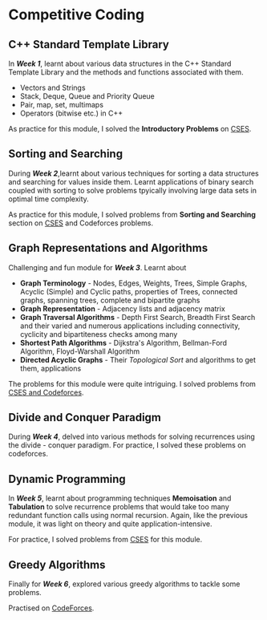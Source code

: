# Competitive Coding

## C++ Standard Template Library

In ***Week 1***,  learnt about various data structures in the C++ Standard Template Library and the methods and functions associated with them.  

- Vectors and Strings
- Stack, Deque, Queue and Priority Queue
- Pair, map, set, multimaps
- Operators (bitwise etc.) in C++

As practice for this module, I solved the **Introductory Problems** on [CSES](https://cses.fi/problemset/).

## Sorting and Searching

During ***Week 2***,learnt about various techniques for sorting a data structures and searching for values inside them. Learnt applications of binary search coupled with sorting to solve problems tpyically involving large data sets in optimal time complexity.

As practice for this module, I solved problems from **Sorting and Searching** section on [CSES](https://cses.fi/problemset/) and Codeforces problems.

## Graph Representations and Algorithms

Challenging and fun module for ***Week 3***.  Learnt about  

- **Graph Terminology** - Nodes, Edges, Weights, Trees, Simple Graphs, Acyclic (Simple) and Cyclic paths, properties of Trees, connected graphs, spanning trees, complete and bipartite graphs
- **Graph Representation** - Adjacency lists and adjacency matrix
- **Graph Traversal Algorithms** - Depth First Search, Breadth First Search and their varied and numerous applications including connectivity, cyclicity and bipartiteness checks among many
- **Shortest Path Algorithms** - Dijkstra's Algorithm, Bellman-Ford Algorithm, Floyd-Warshall Algorithm
- **Directed Acyclic Graphs** - Their _Topological Sort_ and algorithms to get them, applications

The problems for this module were quite intriguing. I solved problems from [CSES and Codeforces](https://github.com/harpoonix/Competitive-Coding/blob/main/Graphs/README.md).

## Divide and Conquer Paradigm

During ***Week 4***, delved into various methods for solving recurrences using the divide - conquer paradigm. For practice, I solved these problems on codeforces.

## Dynamic Programming

In ***Week 5***, learnt about programming techniques **Memoisation** and **Tabulation** to solve recurrence problems that would take too many redundant function calls using normal recursion. Again, like the previous module, it was light on theory and quite application-intensive.  

For practice, I solved problems from [CSES](https://github.com/harpoonix/Competitive-Coding/blob/main/Dynamic%20Programming/README.md) for this module.

## Greedy Algorithms

Finally for ***Week 6***, explored various greedy algorithms to tackle some problems.  

Practised on [CodeForces](https://github.com/harpoonix/Competitive-Coding/blob/main/Greedy%20Algorithms/README.md).
